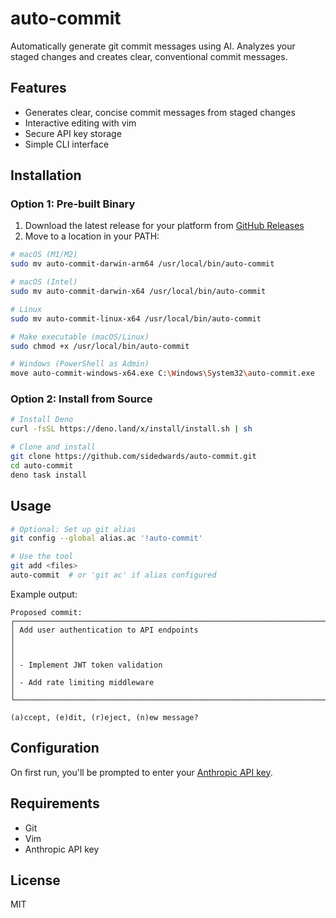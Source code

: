 # auto-commit

Automatically generate git commit messages using AI. Analyzes your staged changes and creates clear, conventional commit messages.

## Features

- Generates clear, concise commit messages from staged changes
- Interactive editing with vim
- Secure API key storage
- Simple CLI interface

## Installation

### Option 1: Pre-built Binary

1. Download the latest release for your platform from [GitHub Releases](https://github.com/sidedwards/auto-commit/releases)
2. Move to a location in your PATH:

```bash
# macOS (M1/M2)
sudo mv auto-commit-darwin-arm64 /usr/local/bin/auto-commit

# macOS (Intel)
sudo mv auto-commit-darwin-x64 /usr/local/bin/auto-commit

# Linux
sudo mv auto-commit-linux-x64 /usr/local/bin/auto-commit

# Make executable (macOS/Linux)
sudo chmod +x /usr/local/bin/auto-commit

# Windows (PowerShell as Admin)
move auto-commit-windows-x64.exe C:\Windows\System32\auto-commit.exe
```

### Option 2: Install from Source

````bash
# Install Deno
curl -fsSL https://deno.land/x/install/install.sh | sh

# Clone and install
git clone https://github.com/sidedwards/auto-commit.git
cd auto-commit
deno task install
````

## Usage

```bash
# Optional: Set up git alias
git config --global alias.ac '!auto-commit'

# Use the tool
git add <files>
auto-commit  # or 'git ac' if alias configured
```

Example output:
```
Proposed commit:
┌────────────────────────────────────────────────────────────────────────┐
│ Add user authentication to API endpoints                               │
│                                                                        │
│ - Implement JWT token validation                                       │
│ - Add rate limiting middleware                                         │
└────────────────────────────────────────────────────────────────────────┘

(a)ccept, (e)dit, (r)eject, (n)ew message?
```

## Configuration

On first run, you'll be prompted to enter your [Anthropic API key](https://console.anthropic.com/account/keys).

## Requirements

- Git
- Vim
- Anthropic API key

## License

MIT
